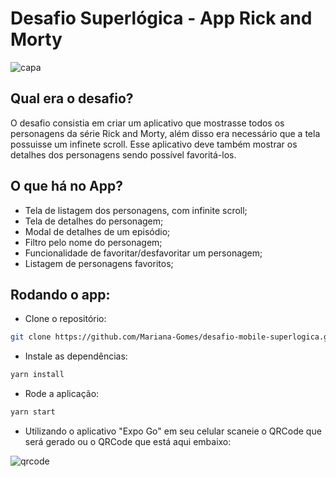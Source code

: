# Desafio Superlógica - App Rick and Morty

![capa](https://imgur.com/FKdP05N)

## Qual era o desafio?

O desafio consistia em criar um aplicativo que mostrasse todos os personagens da série Rick and Morty, além disso era necessário que a tela possuisse um infinete scroll. Esse aplicativo deve também mostrar os detalhes dos personagens sendo possível favoritá-los.

## O que há no App?

- Tela de listagem dos personagens, com infinite scroll;
- Tela de detalhes do personagem;
- Modal de detalhes de um episódio;
- Filtro pelo nome do personagem;
- Funcionalidade de favoritar/desfavoritar um personagem;
- Listagem de personagens favoritos;

## Rodando o app:

- Clone o repositório:
```bash
git clone https://github.com/Mariana-Gomes/desafio-mobile-superlogica.git
```

- Instale as dependências:
```bash
yarn install
```

- Rode a aplicação:
```bash
yarn start
```

- Utilizando o aplicativo "Expo Go" em seu celular scaneie o QRCode que será gerado ou o QRCode que está aqui embaixo:

![qrcode](https://imgur.com/t50bRxj)

